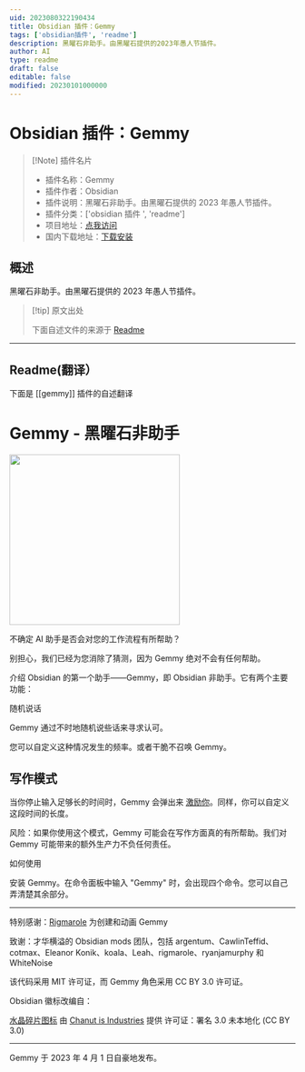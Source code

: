 ```yaml
---
uid: 2023080322190434
title: Obsidian 插件：Gemmy
tags: ['obsidian插件', 'readme']
description: 黑曜石非助手。由黑曜石提供的2023年愚人节插件。
author: AI
type: readme
draft: false
editable: false
modified: 20230101000000
---
```


# Obsidian 插件：Gemmy

> [!Note] 插件名片
> - 插件名称：Gemmy
> - 插件作者：Obsidian
> - 插件说明：黑曜石非助手。由黑曜石提供的 2023 年愚人节插件。
> - 插件分类：['obsidian 插件 ', 'readme']
> - 项目地址：[点我访问](https://github.com/ericaxu/gemmy)
> - 国内下载地址：[下载安装](https://pkmer.cn/products/plugin/pluginMarket/?gemmy)

## 概述

黑曜石非助手。由黑曜石提供的 2023 年愚人节插件。

> [!tip] 原文出处
>
>下面自述文件的来源于 [Readme](https://ghproxy.net/https://raw.githubusercontent.com/ericaxu/gemmy/master/README.md)

---

## Readme(翻译）

下面是 [[gemmy]] 插件的自述翻译

# Gemmy - 黑曜石非助手

<img src="https://user-images.githubusercontent.com/1171143/229297707-5efa8761-ef55-4d01-a105-88a347bc6cf0.png" width="300">

不确定 AI 助手是否会对您的工作流程有所帮助？

别担心，我们已经为您消除了猜测，因为 Gemmy 绝对不会有任何帮助。

介绍 Obsidian 的第一个助手——Gemmy，即 Obsidian 非助手。它有两个主要功能：

随机说话

Gemmy 通过不时地随机说些话来寻求认可。

您可以自定义这种情况发生的频率。或者干脆不召唤 Gemmy。

## 写作模式

当你停止输入足够长的时间时，Gemmy 会弹出来 [激励你](https://user-images.githubusercontent.com/1171143/229297494-8a0cae3f-4c8e-47a9-801b-dd1c52dfc917.png)。同样，你可以自定义这段时间的长度。

风险：如果你使用这个模式，Gemmy 可能会在写作方面真的有所帮助。我们对 Gemmy 可能带来的额外生产力不负任何责任。

如何使用

安装 Gemmy。在命令面板中输入 "Gemmy" 时，会出现四个命令。您可以自己弄清楚其余部分。

---

特别感谢：[Rigmarole](https://rigmarolestudio.com/) 为创建和动画 Gemmy

致谢：才华横溢的 Obsidian mods 团队，包括 argentum、CawlinTeffid、cotmax、Eleanor Konik、koala、Leah、rigmarole、ryanjamurphy 和 WhiteNoise

该代码采用 MIT 许可证，而 Gemmy 角色采用 CC BY 3.0 许可证。

Obsidian 徽标改编自：

[水晶碎片图标](https://icon-icons.com/icon/Crystal-Shard/88819)
由 [Chanut is Industries](https://icon-icons.com/users/W52nHhY3W1VlvwyJTwS4d/icon-sets/) 提供
许可证：署名 3.0 未本地化 (CC BY 3.0)

---

Gemmy 于 2023 年 4 月 1 日自豪地发布。
